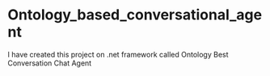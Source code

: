 # Ontology_based_conversational_agent
I have created this project on .net framework called Ontology Best Conversation Chat Agent
